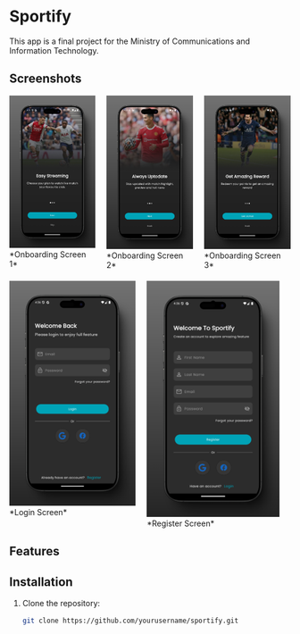# Sportify

This app is a final project for the Ministry of Communications and Information Technology.

## Screenshots

<div style="display: flex; justify-content: center;">
    <div style="margin-right: 20px;">
        <img src="assets/images/onboarding1_screen.png" width="250" alt="Onboarding Screen"/>  
        *Onboarding Screen 1*
    </div>
    <div style="margin-right: 20px;">
        <img src="assets/images/onboarding2_screen.png" width="250" alt="Onboarding Screen"/>  
        *Onboarding Screen 2*
    </div>
    <div>
        <img src="assets/images/onboarding3_screen.png" width="250" alt="Onboarding Screen"/>  
        *Onboarding Screen 3*
    </div>
</div>

<div style="display: flex; justify-content: center; margin-top: 20px;">
    <div style="margin-right: 20px;">
        <img src="assets/images/login.png" width="250" alt="Login Screen"/>  
        *Login Screen*
    </div>
    <div style="margin-right: 20px;">
        <img src="assets/images/register.png" width="250" alt="Register Screen"/>  
        *Register Screen*
    </div>
</div>

## Features

## Installation

1. Clone the repository:

   ```bash
   git clone https://github.com/yourusername/sportify.git
